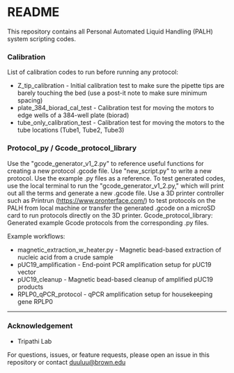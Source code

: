# README #

This repository contains all Personal Automated Liquid Handling (PALH) system scripting codes. 

### Calibration ###

List of calibration codes to run before running any protocol:
* Z_tip_calibration - Initial calibration test to make sure the pipette tips are barely touching the bed (use a post-it note to make sure minimum spacing) 
* plate_384_biorad_cal_test - Calibration test for moving the motors to edge wells of a 384-well plate (biorad)
* tube_only_calibration_test - Calibration test for moving the motors to the tube locations (Tube1, Tube2, Tube3)

### Protocol_py / Gcode_protocol_library ###

Use the "gcode_generator_v1_2.py" to reference useful functions for creating a new protocol .gcode file. Use "new_script.py" to write a new protocol. Use the example .py files as a reference.
To test generated codes, use the local terminal to run the "gcode_generator_v1_2.py," which will print out all the terms and generate a new .gcode file. Use a 3D printer controller such as Printrun (https://www.pronterface.com/) to test protocols on the PALH from local machine or transfer the generated .gcode on a microSD card to run protocols directly on the 3D printer.
Gcode_protocol_library: Generated example Gcode protocols from the corresponding .py files.

Example workflows:
* magnetic_extraction_w_heater.py - Magnetic bead-based extraction of nucleic acid from a crude sample
* pUC19_amplification - End-point PCR amplification setup for pUC19 vector
* pUC19_cleanup - Magnetic bead-based cleanup of amplified pUC19 products
* RPLP0_qPCR_protocol - qPCR amplification setup for housekeeping gene RPLP0

---

### Acknowledgement ###

* Tripathi Lab

For questions, issues, or feature requests, please open an issue in this repository or contact duuluu@brown.edu

